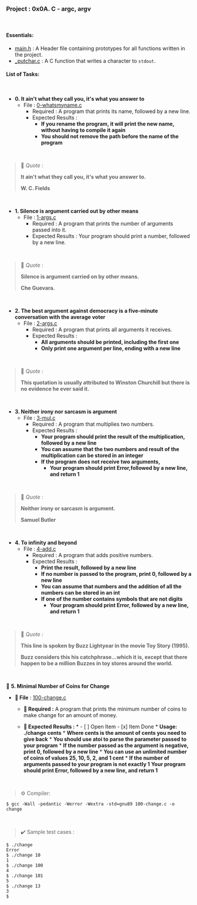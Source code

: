 <h3>Project : 0x0A. C - argc, argv</h3>
<br>

<h4>Essentials:</h4>

* [main.h](./main.h) : A Header file containing prototypes for all functions written in the project.
* [_putchar.c](./_putchar.c) : A C function that writes a character to `stdout`.

<h4>List of Tasks:</h4>
<br>

* **0. It ain't what they call you, it's what you answer to**
  * File : [0-whatsmyname.c](./0-whatsmyname.c)
    * Required : A program that prints its name, followed by a new line.
    * Expected Results : 
      * **If you rename the program, it will print the new name, without having to compile it again**
      * **You should not remove the path before the name of the program**

<br>

> 💬 *Quote :*
> 
> **It ain't what they call you, it's what you answer to.**
>
> **W. C. Fields**

<br>

* **1. Silence is argument carried out by other means**
  * File : [1-args.c](./1-args.c)
    * Required : A program that prints the number of arguments passed into it.
    * Expected Results : Your program should print a number, followed by a new line.

<br>
   
> 💬 *Quote :*
> 
> **Silence is argument carried on by other means.**
>
> **Che Guevara.**

<br>
  
* **2. The best argument against democracy is a five-minute conversation with the average voter**
  * File : [2-args.c](./2-args.c)
    * Required : A program that prints all arguments it receives.
    * Expected Results : 
      * **All arguments should be printed, including the first one**
      * **Only print one argument per line, ending with a new line**

<br>

> 💬 *Quote :*
> 
> **This quotation is usually attributed to Winston Churchill but there is no evidence he ever said it.**

<br>
  
* **3. Neither irony nor sarcasm is argument**
  * File : [3-mul.c](./3-mul.c)
    * Required : A program that multiplies two numbers.
    * Expected Results : 
      * **Your program should print the result of the multiplication, followed by a new line**
      * **You can assume that the two numbers and result of the multiplication can be stored in an integer**
      * **If the program does not receive two arguments,**
        * **Your program should print Error,followed by a new line, and return 1**

<br>

> 💬 *Quote :*
> 
> **Neither irony or sarcasm is argument.**
>
> **Samuel Butler**

<br>

* **4. To infinity and beyond**
  * File : [4-add.c](./4-add.c)
    * Required : A program that adds positive numbers.
    * Expected Results : 
      * **Print the result, followed by a new line**
      * **If no number is passed to the program, print 0, followed by a new line**
      * **You can assume that numbers and the addition of all the numbers can be stored in an int**
      * **If one of the number contains symbols that are not digits**
        * **Your program should print Error, followed by a new line, and return 1**

<br>

> 💬 *Quote :*
> 
> **This line is spoken by Buzz Lightyear in the movie Toy Story (1995).**
> 
> **Buzz considers this his catchphrase…which it is, except that there happen to be a million Buzzes in toy stores around the world.**


<br>
  
📁 **5. Minimal Number of Coins for Change**

  * **💾 File** : [100-change.c](./100-change.c)

    * **📑 Required :** A program that prints the minimum number of coins to make change for an amount of money.


    * **📝 Expected Results :**
            * - [ ] Open Item
              - [x] Item Done
            * **Usage: ./change cents**
            * **Where cents is the amount of cents you need to give back**
            * **You should use atoi to parse the parameter passed to your program**
            * **If the number passed as the argument is negative, print 0, followed by a new line**
            * **You can use an unlimited number of coins of values 25, 10, 5, 2, and 1 cent**
            * **If the number of arguments passed to your program is not exactly 1**
              **Your program should print Error, followed by a new line, and return 1**

<br>

> ⚙️ Compiler:

```
$ gcc -Wall -pedantic -Werror -Wextra -std=gnu89 100-change.c -o change
```

<br>

> ✔️ Sample test cases :

```
$ ./change 
Error
$ ./change 10
1
$ ./change 100
4
$ ./change 101
5
$ ./change 13
3
$
```

